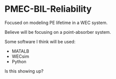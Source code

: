 # PMEC-BIL-Reliability
Focused on modeling PE lifetime in a WEC system.

Believe will be focusing on a point-absorber system.

Some software I think will be used:
- MATALB
- WECsim
- Python


Is this showing up? 
